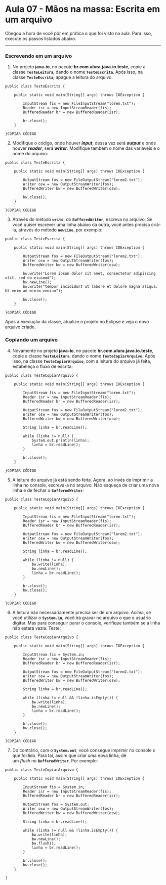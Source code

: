 # Aula 07 - Mãos na massa: Escrita em um arquivo

Chegou a hora de você pôr em prática o que foi visto na aula. Para isso, execute os passos listados abaixo.

---

### **Escrevendo em um arquivo**

1) No projeto **java-io**, no pacote **br.com.alura.java.io.teste**, copie a classe **`TesteLeitura`**, dando o nome **`TesteEscrita`**. Após isso, na classe **`TesteEscrita`**, apague a leitura do arquivo:

```
public class TesteEscrita {

    public static void main(String[] args) throws IOException {

        InputStream fis = new FileInputStream("lorem.txt");
        Reader isr = new InputStreamReader(fis);
        BufferedReader br = new BufferedReader(isr);

        br.close();
    }

}COPIAR CÓDIGO
```

2) Modifique o código, onde houver ***input***, dessa vez será ***output*** e onde houver ***reader***, será ***writer***. Modifique também o nome das variáveis e o nome do arquivo:

```
public class TesteEscrita {

    public static void main(String[] args) throws IOException {

        OutputStream fos = new FileOutputStream("lorem2.txt");
        Writer osw = new OutputStreamWriter(fos);
        BufferedWriter bw = new BufferedWriter(osw);

        bw.close();
    }

}COPIAR CÓDIGO
```

3) Através do método **`write`**, do **`BufferedWriter`**, escreva no arquivo. Se você quiser escrever uma linha abaixo da outra, você antes precisa criá-la, através do método **`newLine`**, por exemplo:

```
public class TesteEscrita {

    public static void main(String[] args) throws IOException {

        OutputStream fos = new FileOutputStream("lorem2.txt");
        Writer osw = new OutputStreamWriter(fos);
        BufferedWriter bw = new BufferedWriter(osw);

        bw.write("Lorem ipsum dolor sit amet, consectetur adipiscing elit, sed do eiusmod");
        bw.newLine();
        bw.write("tempor incididunt ut labore et dolore magna aliqua. Ut enim ad minim veniam");

        bw.close();
    }

}COPIAR CÓDIGO
```

Após a execução da classe, atualize o projeto no Eclipse e veja o novo arquivo criado.

### **Copiando um arquivo**

4) Novamente no projeto **java-io**, no pacote **br.com.alura.java.io.teste**, copie a classe **`TesteLeitura`**, dando o nome **`TesteCopiarArquivo`**. Após isso, na classe **`TesteCopiarArquivo`**, com a leitura do arquivo já feita, estabeleça o fluxo de escrita:

```
public class TesteCopiarArquivo {

    public static void main(String[] args) throws IOException {

        InputStream fis = new FileInputStream("lorem.txt");
        Reader isr = new InputStreamReader(fis);
        BufferedReader br = new BufferedReader(isr);

        OutputStream fos = new FileOutputStream("lorem2.txt");
        Writer osw = new OutputStreamWriter(fos);
        BufferedWriter bw = new BufferedWriter(osw);

        String linha = br.readLine();

        while (linha != null) {
            System.out.println(linha);
            linha = br.readLine();
        }

        br.close();
    }

}COPIAR CÓDIGO
```

5) A leitura do arquivo já está sendo feita. Agora, ao invés de imprimir a linha no console, escreva-a no arquivo. Não esqueça de criar uma nova linha e de fechar o **`BufferedWriter`**:

```
public class TesteCopiarArquivo {

    public static void main(String[] args) throws IOException {

        InputStream fis = new FileInputStream("lorem.txt");
        Reader isr = new InputStreamReader(fis);
        BufferedReader br = new BufferedReader(isr);

        OutputStream fos = new FileOutputStream("lorem2.txt");
        Writer osw = new OutputStreamWriter(fos);
        BufferedWriter bw = new BufferedWriter(osw);

        String linha = br.readLine();

        while (linha != null) {
            bw.write(linha);
            bw.newLine();
            linha = br.readLine();
        }

        br.close();
        bw.close();
    }

}COPIAR CÓDIGO
```

6) A leitura não necessariamente precisa ser de um arquivo. Acima, se você utilizar o **`System.in`**, você irá gravar no arquivo o que o usuário digitar. Mas para conseguir parar o console, verifique também se a linha não estará vazia. Teste:

```
public class TesteCopiarArquivo {

    public static void main(String[] args) throws IOException {

        InputStream fis = System.in;
        Reader isr = new InputStreamReader(fis);
        BufferedReader br = new BufferedReader(isr);

        OutputStream fos = new FileOutputStream("lorem2.txt");
        Writer osw = new OutputStreamWriter(fos);
        BufferedWriter bw = new BufferedWriter(osw);

        String linha = br.readLine();

        while (linha != null && !linha.isEmpty()) {
            bw.write(linha);
            bw.newLine();
            linha = br.readLine();
        }

        br.close();
        bw.close();
    }

}COPIAR CÓDIGO
```

7) Do contrário, com o **`System.out`**, você consegue imprimir no console o que foi lido. Para tal, assim que criar uma nova linha, dê um *flush* no **`BufferedWriter`**. Por exemplo:

```
public class TesteCopiarArquivo {

    public static void main(String[] args) throws IOException {

        InputStream fis = System.in;
        Reader isr = new InputStreamReader(fis);
        BufferedReader br = new BufferedReader(isr);

        OutputStream fos = System.out;
        Writer osw = new OutputStreamWriter(fos);
        BufferedWriter bw = new BufferedWriter(osw);

        String linha = br.readLine();

        while (linha != null && !linha.isEmpty()) {
            bw.write(linha);
            bw.newLine();
            bw.flush();
            linha = br.readLine();
        }

        br.close();
        bw.close();
    }

}
```